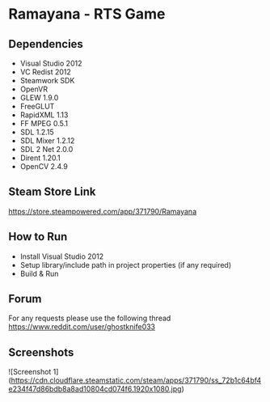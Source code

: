 # Ramayana - RTS Game #

## Dependencies ##
 - Visual Studio 2012
 - VC Redist 2012
 - Steamwork SDK
 - OpenVR
 - GLEW 1.9.0
 - FreeGLUT
 - RapidXML 1.13
 - FF MPEG 0.5.1
 - SDL 1.2.15
 - SDL Mixer 1.2.12
 - SDL 2 Net 2.0.0
 - Dirent 1.20.1
 - OpenCV 2.4.9

## Steam Store Link ##
https://store.steampowered.com/app/371790/Ramayana

## How to Run ##
 - Install Visual Studio 2012
 - Setup library/include path in project properties (if any required)
 - Build & Run
 
## Forum ##
For any requests please use the following thread
https://www.reddit.com/user/ghostknife033

## Screenshots ##
![Screenshot 1] (https://cdn.cloudflare.steamstatic.com/steam/apps/371790/ss_72b1c64bf4e234f47d86bdb8a8ad10804cd074f6.1920x1080.jpg)
